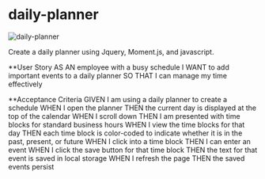 # daily-planner

![daily-planner](https://user-images.githubusercontent.com/80426878/119301954-26230b80-bc18-11eb-99c8-1fd8ba3026e6.png)

Create a daily planner using Jquery, Moment.js, and javascript. 

**User Story
AS AN employee with a busy schedule
I WANT to add important events to a daily planner
SO THAT I can manage my time effectively


**Acceptance Criteria
GIVEN I am using a daily planner to create a schedule
WHEN I open the planner
THEN the current day is displayed at the top of the calendar
WHEN I scroll down
THEN I am presented with time blocks for standard business hours
WHEN I view the time blocks for that day
THEN each time block is color-coded to indicate whether it is in the past, present, or future
WHEN I click into a time block
THEN I can enter an event
WHEN I click the save button for that time block
THEN the text for that event is saved in local storage
WHEN I refresh the page
THEN the saved events persist
